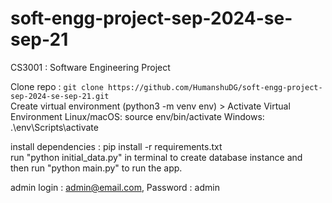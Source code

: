 # soft-engg-project-sep-2024-se-sep-21

CS3001 : Software Engineering Project

Clone repo : `git clone https://github.com/HumanshuDG/soft-engg-project-sep-2024-se-sep-21.git` <br>
Create virtual environment (python3 -m venv env) > Activate Virtual Environment
Linux/macOS: 
source env/bin/activate
Windows:
.\env\Scripts\activate

install dependencies : pip install -r requirements.txt <br>
run "python initial_data.py" in terminal to create database instance and <br>
then run "python main.py" to run the app.

admin login : admin@email.com, Password : admin


